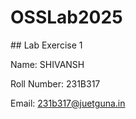 # OSSLab2025

\## Lab Exercise 1

Name: SHIVANSH

Roll Number: 231B317

Email: 231b317@juetguna.in

<Solution code to part F>



